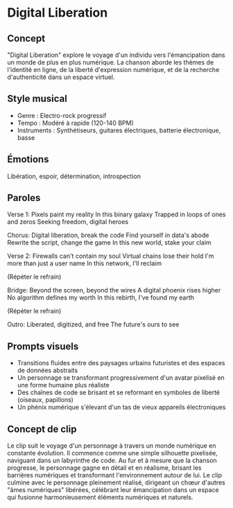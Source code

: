 # Digital Liberation

## Concept
"Digital Liberation" explore le voyage d'un individu vers l'émancipation dans un monde de plus en plus numérique. La chanson aborde les thèmes de l'identité en ligne, de la liberté d'expression numérique, et de la recherche d'authenticité dans un espace virtuel.

## Style musical
- Genre : Electro-rock progressif
- Tempo : Modéré à rapide (120-140 BPM)
- Instruments : Synthétiseurs, guitares électriques, batterie électronique, basse

## Émotions
Libération, espoir, détermination, introspection

## Paroles

Verse 1:
Pixels paint my reality
In this binary galaxy
Trapped in loops of ones and zeros
Seeking freedom, digital heroes

Chorus:
Digital liberation, break the code
Find yourself in data's abode
Rewrite the script, change the game
In this new world, stake your claim

Verse 2:
Firewalls can't contain my soul
Virtual chains lose their hold
I'm more than just a user name
In this network, I'll reclaim

(Répéter le refrain)

Bridge:
Beyond the screen, beyond the wires
A digital phoenix rises higher
No algorithm defines my worth
In this rebirth, I've found my earth

(Répéter le refrain)

Outro:
Liberated, digitized, and free
The future's ours to see

## Prompts visuels
- Transitions fluides entre des paysages urbains futuristes et des espaces de données abstraits
- Un personnage se transformant progressivement d'un avatar pixelisé en une forme humaine plus réaliste
- Des chaînes de code se brisant et se reformant en symboles de liberté (oiseaux, papillons)
- Un phénix numérique s'élevant d'un tas de vieux appareils électroniques

## Concept de clip
Le clip suit le voyage d'un personnage à travers un monde numérique en constante évolution. Il commence comme une simple silhouette pixelisée, naviguant dans un labyrinthe de code. Au fur et à mesure que la chanson progresse, le personnage gagne en détail et en réalisme, brisant les barrières numériques et transformant l'environnement autour de lui. Le clip culmine avec le personnage pleinement réalisé, dirigeant un chœur d'autres "âmes numériques" libérées, célébrant leur émancipation dans un espace qui fusionne harmonieusement éléments numériques et naturels.
